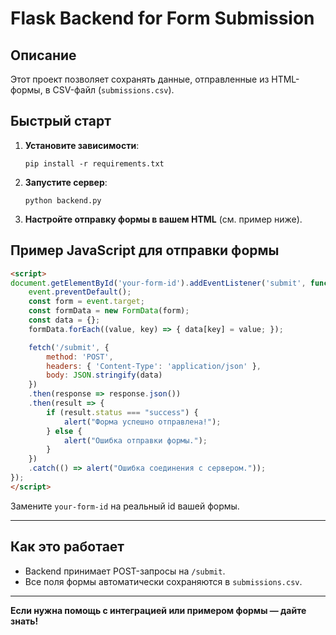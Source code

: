 # Flask Backend for Form Submission

## Описание
Этот проект позволяет сохранять данные, отправленные из HTML-формы, в CSV-файл (`submissions.csv`).

## Быстрый старт

1. **Установите зависимости**:
   ```
   pip install -r requirements.txt
   ```
2. **Запустите сервер**:
   ```
   python backend.py
   ```
3. **Настройте отправку формы в вашем HTML** (см. пример ниже).

## Пример JavaScript для отправки формы

```html
<script>
document.getElementById('your-form-id').addEventListener('submit', function(event) {
    event.preventDefault();
    const form = event.target;
    const formData = new FormData(form);
    const data = {};
    formData.forEach((value, key) => { data[key] = value; });

    fetch('/submit', {
        method: 'POST',
        headers: { 'Content-Type': 'application/json' },
        body: JSON.stringify(data)
    })
    .then(response => response.json())
    .then(result => {
        if (result.status === "success") {
            alert("Форма успешно отправлена!");
        } else {
            alert("Ошибка отправки формы.");
        }
    })
    .catch(() => alert("Ошибка соединения с сервером."));
});
</script>
```

Замените `your-form-id` на реальный id вашей формы.

---

## Как это работает
- Backend принимает POST-запросы на `/submit`.
- Все поля формы автоматически сохраняются в `submissions.csv`.

---

**Если нужна помощь с интеграцией или примером формы — дайте знать!**
